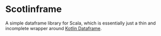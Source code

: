 # Scotlinframe

A simple dataframe library for Scala, which is essentially just a 
thin and incomplete wrapper around [Kotlin Dataframe](https://github.com/Kotlin/dataframe).

